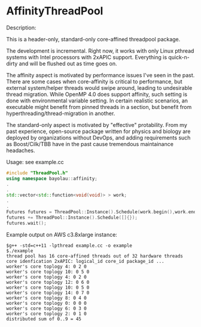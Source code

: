 AffinityThreadPool
==================



Description:

This is a header-only, standard-only core-affined threadpool package.

The development is incremental. Right now, it works with only Linux pthread systems with Intel processors with 2xAPIC support. Everything is quick-n-dirty and will be flushed out as time goes on.

The affinity aspect is motivated by performance issues I've seen in the past. There are some cases when core-affinity is critical to performance, but external system/helper threads would swipe around, leading to undesirable thread migration.  While OpenMP 4.0 does support affinity, such setting is done with environmental variable setting. In certain realistic scenarios, an executable might benefit from pinned threads in a section, but benefit from hyperthreading/thread-migration in another.

The standard-only aspect is motivated by "effective" protability. From my past experience, open-source package written for physics and biology are deployed by organizations without DevOps, and adding requirements such as Boost/Cilk/TBB have in the past cause tremendous maintainance headaches.

Usage: see example.cc
```c++
#include "ThreadPool.h"
using namespace bayolau::affinity;
.
.
std::vector<std::function<void(void)> > work;
.
.
Futures futures = ThreadPool::Instance().Schedule(work.begin(),work.end());
futures += ThreadPool::Instance().Schedule([]{});
futures.wait();
```

Example output on AWS c3.8xlarge instance:

```
$g++ -std=c++11 -lpthread example.cc -o example
$./example
thread pool has 16 core-affined threads out of 32 hardware threads 
core idenfication 2xAPIC: logical_id core_id package_id ...
worker's core toplogy 4: 0 2 0
worker's core toplogy 10: 0 5 0
worker's core toplogy 4: 0 2 0
worker's core toplogy 12: 0 6 0
worker's core toplogy 10: 0 5 0
worker's core toplogy 14: 0 7 0
worker's core toplogy 8: 0 4 0
worker's core toplogy 0: 0 0 0
worker's core toplogy 6: 0 3 0
worker's core toplogy 2: 0 1 0
distributed sum of 0..9 = 45
```
